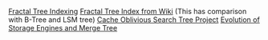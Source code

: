 [Fractal Tree Indexing](https://www.percona.com/doc/percona-tokudb/ft-index.html)
[Fractal Tree Index from Wiki](https://en.wikipedia.org/wiki/Fractal_tree_index) (This has comparison with B-Tree and LSM tree)
[Cache Oblivious Search Tree Project](http://supertech.csail.mit.edu/cacheObliviousBTree.html)
[Evolution of Storage Engines and Merge Tree](https://bohutang.me/2020/06/20/clickhouse-and-friends-merge-tree-algo/)
